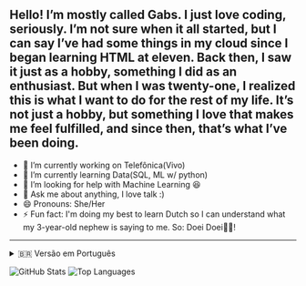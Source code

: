 ## Hello! I’m mostly called Gabs. I just love coding, seriously. I’m not sure when it all started, but I can say I’ve had some things in my cloud since I began learning HTML at eleven. Back then, I saw it just as a hobby, something I did as an enthusiast. But when I was twenty-one, I realized this is what I want to do for the rest of my life. It’s not just a hobby, but something I love that makes me feel fulfilled, and since then, that’s what I’ve been doing.

- 🔭 I’m currently working on Telefônica(Vivo)  
- 🌱 I’m currently learning Data(SQL, ML w/ python)  
- 🤔 I’m looking for help with Machine Learning 😆  
- 💬 Ask me about anything, I love talk :)  
- 😄 Pronouns: She/Her  
- ⚡ Fun fact: I'm doing my best to learn Dutch so I can understand what my 3-year-old nephew is saying to me. So: Doei Doei👋🏻!

---

<details id="versao-em-portugues">
<summary>🇧🇷 Versão em Português</summary>

## Olá! Eu sou mais chamada por Gabs. Eu simplesmente amo programar, sério. Não tenho certeza de quando tudo começou, mas posso dizer que desde que comecei a aprender HTML aos onze anos, tenho algumas coisinhas que fiz nessa época na minha nuvem. Naquela época, eu via isso apenas como um hobby, algo que fazia como entusiasta. Mas quando completei 21 anos, percebi que é isso que quero fazer pelo resto da minha vida. Não é apenas um hobby, mas algo que amo e que me faz sentir realizada, e desde então é isso que tenho feito.

- 🔭 Atualmente trabalho na Telefônica(Vivo)  
- 🌱 Estou aprendendo Data(SQL, ML w/ python) 
- 🤔 Preciso de ajuda com Machine Learning 😆  
- 💬 Pergunte-me qualquer coisa, adoro conversar :)  
- 😄 Pronomes: Ela/Dela  
- ⚡ Curiosidade: Estou dando o meu melhor para aprender holandês, para entender o que meu sobrinho de 3 anos me fala. Então: Doei Doei👋🏻!

</details>


![GitHub Stats](https://github-readme-stats.vercel.app/api?username=fernandagabrielli&show_icons=true&count_private=true&hide=prs&hide_title=true&theme=radical) ![Top Languages](https://github-readme-stats.vercel.app/api/top-langs/?username=fernandagabrielli&layout=compact&theme=radical)

<!--
**FernandaGabrielli/fernandagabrielli** is a ✨ _special_ ✨ repository because its `README.md` (this file) appears on your GitHub profile.

Here are some ideas to get you started:

- 🔭 I’m currently working on ...
- 🌱 I’m currently learning ...
- 👯 I’m looking to collaborate on ...
- 🤔 I’m looking for help with ...
- 💬 Ask me about ...
- 📫 How to reach me: ...
- 😄 Pronouns: ...
- ⚡ Fun fact: ...
-->
